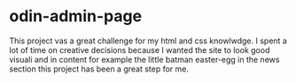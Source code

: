 # odin-admin-page
This project vas a great challenge for my html and css knowlwdge.
I spent a lot of time on creative decisions because I wanted the site to look good visuali
and in content for example the little batman easter-egg in the news section
this project has been a great step for me.